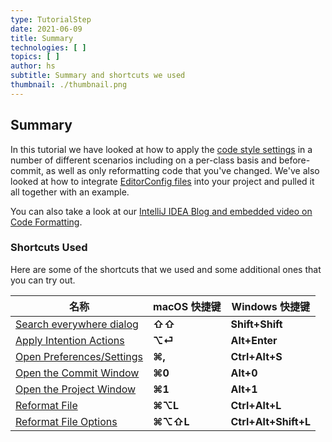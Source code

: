 ```yaml
---
type: TutorialStep
date: 2021-06-09
title: Summary
technologies: [ ]
topics: [ ]
author: hs
subtitle: Summary and shortcuts we used
thumbnail: ./thumbnail.png
---
```


## Summary
In this tutorial we have looked at how to apply the [code style settings](https://www.jetbrains.com/help/idea/configuring-code-style.html) in a number of different scenarios including on a per-class basis and before-commit, as well as only reformatting code that you've changed. We've also looked at how to integrate [EditorConfig files](https://editorconfig.org/) into your project and pulled it all together with an example.

You can also take a look at our [IntelliJ IDEA Blog and embedded video on Code Formatting](https://blog.jetbrains.com/idea/2020/06/code-formatting/).

### Shortcuts Used
Here are some of the shortcuts that we used and some additional ones that you can try out.

| 名称                                                                                                            | macOS 快捷键 | Windows 快捷键          |
| ------------------------------------------------------------------------------------------------------------- | --------- | -------------------- |
| [Search everywhere dialog](https://www.jetbrains.com/help/idea/searching-everywhere.html)                     | **⇧⇧**    | **Shift+Shift**      |
| [Apply Intention Actions](https://www.jetbrains.com/help/idea/intention-actions.html#apply-intention-actions) | **⌥⏎**    | **Alt+Enter**        |
| [Open Preferences/Settings](https://www.jetbrains.com/help/idea/configure-project-settings.html)              | **⌘,**    | **Ctrl+Alt+S**       |
| [Open the Commit Window](https://www.jetbrains.com/help/idea/commit-and-push-changes.html#commit)             | **⌘0**    | **Alt+0**            |
| [Open the Project Window](https://www.jetbrains.com/help/idea/project-tool-window.html)                       | **⌘1**    | **Alt+1**            |
| [Reformat File](https://www.jetbrains.com/help/idea/reformat-and-rearrange-code.html#reformat_code)           | **⌘⌥L**   | **Ctrl+Alt+L**       |
| [Reformat File Options](https://www.jetbrains.com/help/idea/reformat-and-rearrange-code.html#reformat_file)   | **⌘⌥⇧L**  | **Ctrl+Alt+Shift+L** |


